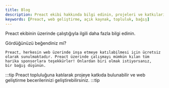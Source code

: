 ```yaml
---
title: Blog
description: Preact ekibi hakkında bilgi edinin, projeleri ve katkılarına dair detaylar bulun. Katkıda bulunmak için fırsatları keşfedin.
keywords: [Preact, web geliştirme, açık kaynak, topluluk, bağış]
---
```


Preact ekibinin üzerinde çalıştığıyla ilgili daha fazla bilgi edinin.




  
  Gördüğünüzü beğendiniz mi?
  
    Preact, herkesin web üzerinde inşa etmeye katılabilmesi için ücretsiz olarak sunulmaktadır. Preact üzerinde çalışmayı mümkün kılan tüm harika sponsorlara teşekkürler! Onlardan biri olmak istiyorsanız, 
    bir bağış düşünün.
  
  :::tip
  Preact topluluğuna katılarak projeye katkıda bulunabilir ve web geliştirme becerilerinizi geliştirebilirsiniz.
  :::tip
